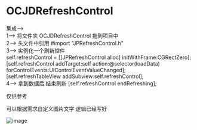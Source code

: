# OCJDRefreshControl   
集成-->   
1--> 将文件夹  OCJDRefreshControl  拖到项目中   
2--> 头文件中引用 #import "JPRefreshControl.h"    
3--> 实例化一个刷新控件     
    self.refreshControl = [[JPRefreshControl alloc] initWithFrame:CGRectZero];    
    [self.refreshControl addTarget:self action:@selector(loadData) forControlEvents:UIControlEventValueChanged];   
    [self.refreshTableView addSubview:self.refreshControl];   
4--> 拿到数据后 结束刷新  [self.refreshControl endRefreshing];   

仅供参考    

可以根据需求自定义图片文字 逻辑已经写好    

![image](http://ww2.sinaimg.cn/mw690/80888a28gw1fb4bdzsh5gg20a90ic7nb.gif) 
